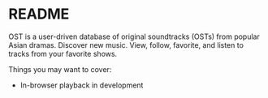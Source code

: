 # README

OST is a user-driven database of original soundtracks (OSTs) from popular Asian dramas.  Discover new music.  View, follow, favorite, and listen to tracks from your favorite shows.

Things you may want to cover:

* In-browser playback in development
